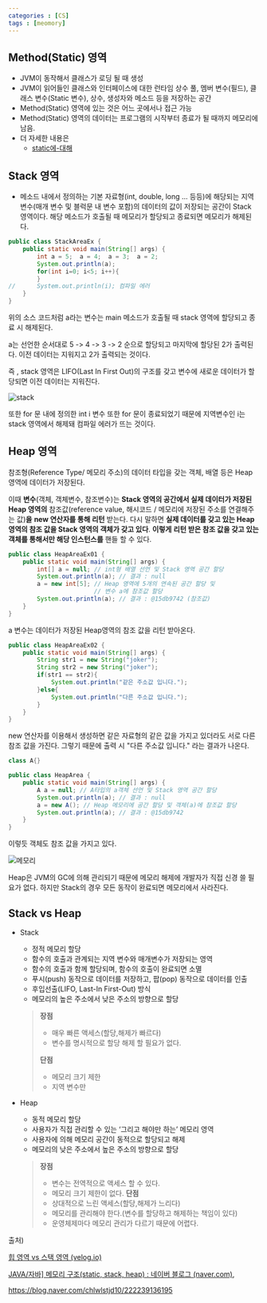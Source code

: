 ```yaml
---
categories : [CS]
tags : [meomory]
---
```




## Method(Static) 영역

- JVM이 동작해서 클래스가 로딩 될 때 생성
- JVM이 읽어들인 클래스와 인터페이스에 대한 런타임 상수 풀, 멤버 변수(필드), 클래스 변수(Static 변수), 상수, 생성자와 메소드 등을 저장하는 공간
- Method(Static) 영역에 있는 것은 어느 곳에서나 접근 가능
- Method(Static) 영역의 데이터는 프로그램의 시작부터 종료가 될 때까지 메모리에 남음. 
- 더 자세한 내용은
  - [static에-대해](https://sunjong0214.github.io/posts/static%EC%97%90-%EB%8C%80%ED%95%B4/)


## Stack 영역

- 메소드 내에서 정의하는 기본 자료형(int, double, long ... 등등)에 해당되는 지역변수(매개 변수 및 블럭문 내 변수 포함)의 데이터의 값이 저장되는 공간이 Stack 영역이다. 해당 메소드가 호출될 때 메모리가 할당되고 종료되면 메모리가 해제된다.

```java
public class StackAreaEx {
	public static void main(String[] args) {
		int a = 5;	a = 4;	a = 3;	a = 2;
		System.out.println(a);
		for(int i=0; i<5; i++){
		}
//		System.out.println(i); 컴파일 에러
	}
}
```

위의 소스 코드처럼 a라는 변수는 main 메소드가 호출될 때 stack 영역에 할당되고 종료 시 해제된다. 

a는 선언한 순서대로 5 -> 4 -> 3 -> 2 순으로 할당되고 마지막에 할당된 2가 출력된다. 이전 데이터는 지워지고 2가 출력되는 것이다. 

즉 , stack 영역은 LIFO(Last In First Out)의 구조를 갖고 변수에 새로운 데이터가 할당되면 이전 데이터는 지워진다.

![stack](https://mblogthumb-phinf.pstatic.net/MjAxNzAzMTBfMjYy/MDAxNDg5MDcyMTUyOTM4.cRNCdoeIEEOG2ml0qNbOy9uCUm0Z7-vKvmQMPzYm6uQg.NQJdJCKtm9E-4R1vKQz2nUhMeUs92rw25YFJdeSwzSAg.PNG.heartflow89/image.png?type=w800)

또한 for 문 내에 정의한 int i 변수 또한 for 문이 종료되었기 때문에 지역변수인 i는 stack 영역에서 해제돼 컴파일 에러가 뜨는 것이다.

## Heap 영역

참조형(Reference Type/ 메모리 주소)의 데이터 타입을 갖는 객체, 배열 등은 Heap 영역에 데이터가 저장된다.

이때 **변수**(객체, 객체변수, 참조변수)는 **Stack 영역의 공간에서 실제 데이터가 저장된 Heap 영역의** 참조값(reference value, 해시코드 / 메모리에 저장된 주소를 연결해주는 값)**을** **new 연산자를 통해 리턴** 받는다. 다시 말하면 **실제 데이터를 갖고 있는 Heap 영역의 참조 값을 Stack 영역의 객체가 갖고 있다**. **이렇게** **리턴 받은 참조 값을 갖고 있는 객체를 통해서만 해당 인스턴스를** 핸들 할 수 있다.

```java
public class HeapAreaEx01 {
	public static void main(String[] args) {
		int[] a = null; // int형 배열 선언 및 Stack 영역 공간 할당
		System.out.println(a); // 결과 : null
		a = new int[5]; // Heap 영역에 5개의 연속된 공간 할당 및 
		                // 변수 a에 참조값 할당
		System.out.println(a); // 결과 : @15db9742 (참조값)
	}
}
```

a 변수는 데이터가 저장된 Heap영역의 참조 값을 리턴 받아온다.

```java
public class HeapAreaEx02 {
	public static void main(String[] args) {
		String str1 = new String("joker");
		String str2 = new String("joker");
		if(str1 == str2){
			System.out.println("같은 주소값 입니다.");
		}else{
			System.out.println("다른 주소값 입니다.");
		}
	}
}
```

new 연산자를 이용해서 생성하면 같은 자료형의 같은 값을 가지고 있더라도 서로 다른 참조 값을 가진다. 그렇기 때문에 출력 시 "다른 주소값 입니다." 라는 결과가 나온다.

```java
class A{}

public class HeapArea {
	public static void main(String[] args) {
		A a = null; // A타입의 a객체 선언 및 Stack 영역 공간 할당
		System.out.println(a); // 결과 : null
		a = new A(); // Heap 메모리에 공간 할당 및 객체(a)에 참조값 할당
		System.out.println(a); // 결과 : @15db9742
	}
}
```

이렇듯 객체도 참조 값을 가지고 있다.

![메모리](https://mblogthumb-phinf.pstatic.net/MjAxNzAzMTBfODAg/MDAxNDg5MDc1ODI4NDMw.621h7wW2hby6d_AiV7K7qRhbK18Nk4HtoN1A-2nTbmMg.MmFAzdr9cMJGsI6KpyhqxV6kcdotO8lViClzBmEbND0g.PNG.heartflow89/image.png?type=w800)

Heap은 JVM의 GC에 의해 관리되기 때문에 메모리 해제에 개발자가 직접 신경 쓸 필요가 없다. 하지만 Stack의 경우 모든 동작이 완료되면 메모리에서 사라진다.

## Stack vs Heap

- Stack

  - 정적 메모리 할당
  - 함수의 호출과 관계되는 지역 변수와 매개변수가 저장되는 영역
  - 함수의 호출과 함께 할당되며, 함수의 호출이 완료되면 소멸
  - 푸시(push) 동작으로 데이터를 저장하고, 팝(pop) 동작으로 데이터를 인출
  - 후입선출(LIFO, Last-In First-Out) 방식
  - 메모리의 높은 주소에서 낮은 주소의 방향으로 할당

  > **장점**
  >
  > - 매우 빠른 액세스(할당,해제가 빠르다)
  > - 변수를 명시적으로 할당 해제 할 필요가 없다.
  >
  > **단점**
  >
  > - 메모리 크기 제한
  > - 지역 변수만

- Heap

  - 동적 메모리 할당
  - 사용자가 직접 관리할 수 있는 ‘그리고 해야만 하는’ 메모리 영역
  - 사용자에 의해 메모리 공간이 동적으로 할당되고 해제
  - 메모리의 낮은 주소에서 높은 주소의 방향으로 할당

  > **장점**
  >
  > - 변수는 전역적으로 액세스 할 수 있다.
  > - 메모리 크기 제한이 없다.
  >   **단점**
  > - 상대적으로 느린 액세스(할당,해제가 느리다)
  > - 메모리를 관리해야 한다.(변수를 할당하고 해제하는 책임이 있다)
  > - 운영체제마다 메모리 관리가 다르기 때문에 어렵다.



출처)

[힙 영역 vs 스택 영역 (velog.io)](https://velog.io/@tonic523/힙-영역-vs-스택-영역) 

[JAVA/자바\] 메모리 구조(static, stack, heap) : 네이버 블로그 (naver.com)](https://m.blog.naver.com/heartflow89/220954420688),

https://blog.naver.com/chlwlstjd10/222239136195

